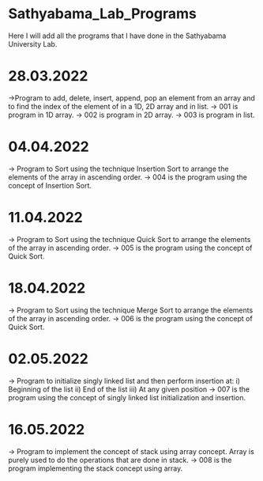 # Sathyabama_Lab_Programs
Here I will add all the programs that I have done in the Sathyabama University Lab.

# 28.03.2022
->Program to add, delete, insert, append, pop an element from an array and to find the index of the element of in a 1D, 2D array and in list.
-> 001 is program in 1D array.
-> 002 is program in 2D array.
-> 003 is program in list.

# 04.04.2022
-> Program to Sort using the technique Insertion Sort to arrange the elements of the array in ascending order.
-> 004 is the program using the concept of Insertion Sort.

# 11.04.2022
-> Program to Sort using the technique Quick Sort to arrange the elements of the array in ascending order.
-> 005 is the program using the concept of Quick Sort.

# 18.04.2022
-> Program to Sort using the technique Merge Sort to arrange the elements of the array in ascending order.
-> 006 is the program using the concept of Quick Sort.

# 02.05.2022
-> Program to initialize singly linked list and then perform insertion at:
i)   Beginning of the list
ii)  End of the list
iii) At any given position 
-> 007 is the program using the concept of singly linked list initialization and insertion.

# 16.05.2022
-> Program to implement the concept of stack using array concept. Array is purely used to do the operations that are done in stack.
-> 008 is the program implementing the stack concept using array.
